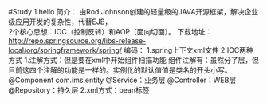 #Study
1.hello
    简介：
        由Rod Johnson创建的轻量级的JAVA开源框架，解决企业级应用开发的复杂性，代替EJB，	     
        2个核心思想：IOC（控制反转）和AOP（面向切面）。
        下载地址：
            http://repo.springsource.org/libs-release-local/org/springframework/spring/
    编码：
        1.spring上下文xml文件
        2.IOC两种方式
            1.注解方式：但是要在xml中开始组件扫描功能
                组件注解有：虽然分了层，但目前这四个注解的功能是一样的。实例化的默认值值是类名的开头小写。
                    @Component  com.ims.entity
                    @Service：业务层
                    @Controller：WEB层
                    @Repository：持久层
            2.xml方式：bean标签
               
            

        
    